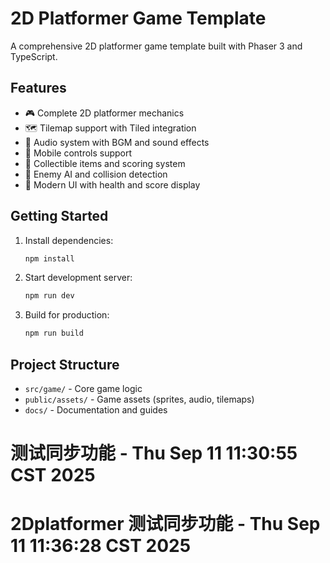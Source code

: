 # 2D Platformer Game Template

A comprehensive 2D platformer game template built with Phaser 3 and TypeScript.

## Features

- 🎮 Complete 2D platformer mechanics
- 🗺️ Tilemap support with Tiled integration
- 🎵 Audio system with BGM and sound effects
- 📱 Mobile controls support
- 🎯 Collectible items and scoring system
- 👾 Enemy AI and collision detection
- 🎨 Modern UI with health and score display

## Getting Started

1. Install dependencies:
   ```bash
   npm install
   ```

2. Start development server:
   ```bash
   npm run dev
   ```

3. Build for production:
   ```bash
   npm run build
   ```

## Project Structure

- `src/game/` - Core game logic
- `public/assets/` - Game assets (sprites, audio, tilemaps)
- `docs/` - Documentation and guides

<!-- Test sync trigger - $(date) - Retest after fixes -->
# 测试同步功能 - Thu Sep 11 11:30:55 CST 2025
# 2Dplatformer 测试同步功能 - Thu Sep 11 11:36:28 CST 2025
